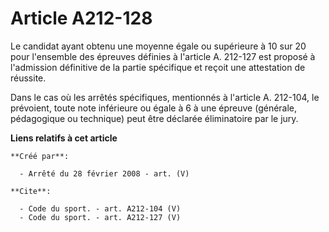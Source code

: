 # Article A212-128

Le candidat ayant obtenu une moyenne égale ou supérieure à 10 sur 20 pour l'ensemble des épreuves définies à l'article A.
212-127 est proposé à l'admission définitive de la partie spécifique et reçoit une attestation de réussite. 

Dans le cas où les arrêtés spécifiques, mentionnés à l'article A. 212-104, le prévoient, toute note inférieure ou égale à 6 à
une épreuve (générale, pédagogique ou technique) peut être déclarée éliminatoire par le jury.

**Liens relatifs à cet article**

	**Créé par**:

	  - Arrêté du 28 février 2008 - art. (V)

	**Cite**:

	  - Code du sport. - art. A212-104 (V)
	  - Code du sport. - art. A212-127 (V)

